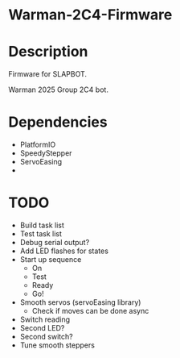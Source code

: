 # Warman-2C4-Firmware

# Description

Firmware for SLAPBOT.

Warman 2025 Group 2C4 bot.

# Dependencies
- PlatformIO
- SpeedyStepper
- ServoEasing
- 

# TODO
- Build task list
- Test task list
- Debug serial output?
- Add LED flashes for states
- Start up sequence
    - On
    - Test
    - Ready
    - Go!
- Smooth servos (servoEasing library)
    - Check if moves can be done async
- Switch reading
- Second LED?
- Second switch?
- Tune smooth steppers